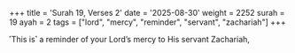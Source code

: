 +++
title = 'Surah 19, Verses 2'
date = '2025-08-30'
weight = 2252
surah = 19
ayah = 2
tags = ["lord", "mercy", "reminder", "servant", "zachariah"]
+++

˹This is˺ a reminder of your Lord’s mercy to His servant Zachariah,